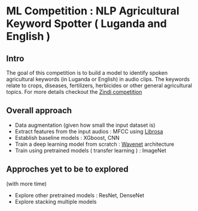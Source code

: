 # ML Competition : NLP Agricultural Keyword Spotter ( Luganda and English )

## Intro

The goal of this competition is to build a model to identify spoken agricultural keywords (in Luganda or English) in audio clips. The keywords relate to crops, diseases, fertilizers, herbicides or other general agricultural topics.
For more details checkout the [Zindi competition](https://zindi.africa/competitions/giz-nlp-agricultural-keyword-spotter)

## Overall approach

* Data augmentation (given how small the input dataset is)
* Extract features from the input audios : MFCC using [Librosa](https://librosa.org/doc/latest/index.html)
* Establish baseline models : XGboost, CNN
* Train a deep learning model from scratch : [Wavenet](https://deepmind.com/blog/article/wavenet-generative-model-raw-audio) architecture
* Train using pretrained models ( transfer learning ) : ImageNet

## Approches yet to be to explored

(with more time)

* Explore other pretrained models : ResNet, DenseNet
* Explore stacking multiple models
